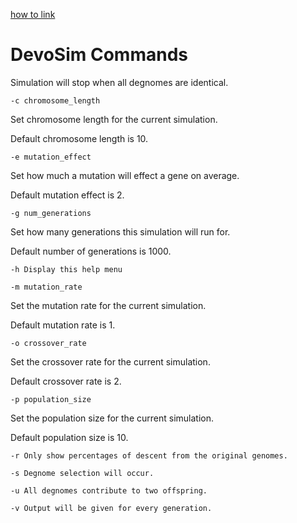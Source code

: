 [how to link](https://github.com/michaeltreat/Windows-Subsystem-For-Linux-Setup-Guide)

# DevoSim Commands

Simulation will stop when all degnomes are identical.

```-c chromosome_length```

Set chromosome length for the current simulation.

Default chromosome length is 10.


```-e mutation_effect```

Set how much a mutation will effect a gene on average.

Default mutation effect is 2.


```-g num_generations```

Set how many generations this simulation will run for.

Default number of generations is 1000.

```-h Display this help menu```

```-m mutation_rate```

Set the mutation rate for the current simulation.

Default mutation rate is 1.


```-o crossover_rate```

Set the crossover rate for the current simulation.

Default crossover rate is 2.

```-p population_size```

Set the population size for the current simulation.

Default population size is 10.

```-r Only show percentages of descent from the original genomes.```

```-s Degnome selection will occur.```

```-u All degnomes contribute to two offspring.```

```-v Output will be given for every generation.```

